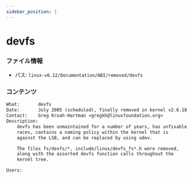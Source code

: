 ```yaml
---
sidebar_position: 1
---
```

# devfs

### ファイル情報

- パス: `linux-v6.12/Documentation/ABI/removed/devfs`

### コンテンツ

```txt
What:		devfs
Date:		July 2005 (scheduled), finally removed in kernel v2.6.18
Contact:	Greg Kroah-Hartman <gregkh@linuxfoundation.org>
Description:
	devfs has been unmaintained for a number of years, has unfixable
	races, contains a naming policy within the kernel that is
	against the LSB, and can be replaced by using udev.

	The files fs/devfs/*, include/linux/devfs_fs*.h were removed,
	along with the assorted devfs function calls throughout the
	kernel tree.

Users:

```
